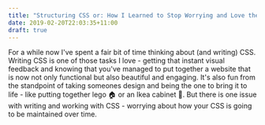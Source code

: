 ```yaml
---
title: "Structuring CSS or: How I Learned to Stop Worrying and Love the BEM"
date: 2019-02-20T22:03:35+11:00
draft: true
---
```


For a while now I've spent a fair bit of time thinking about (and writing) CSS. Writing CSS is one of those tasks I love - getting that instant visual feedback and knowing that you've managed to put together a website that is now not only functional but also beautiful and engaging. It's also fun from the standpoint of taking someones design and being the one to bring it to life - like putting together lego 🏠 or an Ikea cabinet 🔨. But there is one issue with writing and working with CSS - worrying about how your CSS is going to be maintained over time.